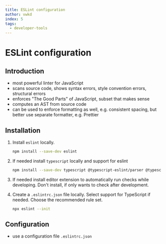 ```yaml
---
title: ESLint configuration
author: vwkd
index: 5
tags:
  - developer-tools
---
```

# ESLint configuration



## Introduction

- most powerful linter for JavaScript
- scans source code, shows syntax errors, style convention errors, structural errors
- enforces "The Good Parts" of JavaScript, subset that makes sense
- computes an AST from source code
- can be used to enforce formatting as well, e.g. consistent spacing, but better use separate formatter, e.g. Prettier



## Installation

1. Install `eslint` locally.

    ```bash
    npm install --save-dev eslint
    ```

1. If needed install `typescript` locally and support for eslint

    ```bash
    npm install --save-dev typescript @typescript-eslint/parser @typescript-eslint/eslint-plugin
    ```

1. If needed install editor extension to automatically run checks while developing. Don't install, if only wants to check after development.

1. Create a `.eslintrc.json` file locally. Select support for TypeScript if needed. Choose the recommended rule set.

    ```bash
    npx eslint --init 
    ```



## Configuration

- use a configuration file `.eslintrc.json`

<!-- ToDo: Add plugins, like eslint-plugin-es, eslint-plugin-node, eslint-plugin-promises, eslint-plugin-standard -->